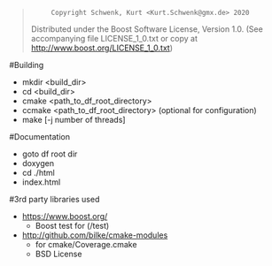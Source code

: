 >          Copyright Schwenk, Kurt <Kurt.Schwenk@gmx.de> 2020
> Distributed under the Boost Software License, Version 1.0.
>    (See accompanying file LICENSE_1_0.txt or copy at
>          http://www.boost.org/LICENSE_1_0.txt)

#Building
  * mkdir <build_dir>
  * cd    <build_dir>
  * cmake <path_to_df_root_directory>
  * ccmake <path_to_df_root_directory> (optional for configuration) 
  * make [-j number of threads] 

#Documentation
  * goto df root dir
  * doxygen
  * cd ./html
  * <browser> index.html

#3rd party libraries used
  * https://www.boost.org/ 
    * Boost test for (/test) 
  * http://github.com/bilke/cmake-modules
    * for cmake/Coverage.cmake
    * BSD License

  
